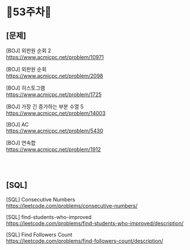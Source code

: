# 📌53주차📌
## [문제]
[BOJ] 외판원 순회 2</br>
https://www.acmicpc.net/problem/10971

[BOJ] 외판원 순회</br>
https://www.acmicpc.net/problem/2098

[BOJ] 히스토그램</br>
https://www.acmicpc.net/problem/1725

[BOJ] 가장 긴 증가하는 부분 수열 5</br>
https://www.acmicpc.net/problem/14003

[BOJ] AC</br>
https://www.acmicpc.net/problem/5430

[BOJ] 연속합</br>
https://www.acmicpc.net/problem/1912

</br></br>

## [SQL]
[SQL] Consecutive Numbers</br>
https://leetcode.com/problems/consecutive-numbers/

[SQL] find-students-who-improved</br>
https://leetcode.com/problems/find-students-who-improved/description/

[SQL] Find Followers Count</br>
https://leetcode.com/problems/find-followers-count/description/